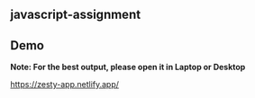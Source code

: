 ## javascript-assignment

## Demo
**Note: For the best output, please open it in Laptop or Desktop**

https://zesty-app.netlify.app/
